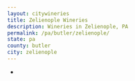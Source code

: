 ```yaml
---
layout: citywineries
title: Zelienople Wineries
description: Wineries in Zelienople, PA
permalink: /pa/butler/zelienople/
state: pa
county: butler
city: zelienople
---
```

-
